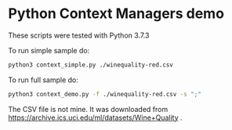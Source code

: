 # Python Context Managers demo

These scripts were tested with Python 3.7.3

To run simple sample do:
```bash
python3 context_simple.py ./winequality-red.csv
```

To run full sample do:
```bash
python3 context_demo.py -f ./winequality-red.csv -s ";" 
```

The CSV file is not mine. It was downloaded from https://archive.ics.uci.edu/ml/datasets/Wine+Quality .

